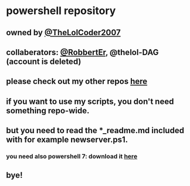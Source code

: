 # powershell repository
## owned by [@TheLolCoder2007](https://github.com/thelolcoder2007)
## collaberators: [@RobbertEr](https://github.com/robberter), @thelol-DAG \(account is deleted\)
## please check out my other repos [here](https://github.com/thelolcoder2007?tab=repositories)
## if you want to use my scripts, you don't need something repo-wide.
## but you need to read the \*\_readme.md included with for example newserver.ps1.
### you need also powershell 7: download it [here](https://github.com/PowerShell/PowerShell/blob/master/README.md)
## bye!
